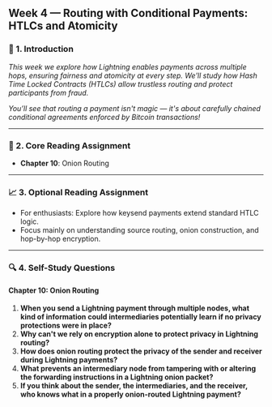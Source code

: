 ## Week 4 — Routing with Conditional Payments: HTLCs and Atomicity

### 🔹 1. Introduction

_This week we explore how Lightning enables payments across multiple hops, ensuring fairness and atomicity at every step. We'll study how Hash Time Locked Contracts (HTLCs) allow trustless routing and protect participants from fraud._

_You’ll see that routing a payment isn't magic — it's about carefully chained conditional agreements enforced by Bitcoin transactions!_

---

### 📙 2. Core Reading Assignment

- **Chapter 10**: Onion Routing

---

### 📈 3. Optional Reading Assignment

- For enthusiasts: Explore how keysend payments extend standard HTLC logic.
- Focus mainly on understanding source routing, onion construction, and hop-by-hop encryption.

---

### 🔍 4. Self-Study Questions

#### Chapter 10: Onion Routing

1. **When you send a Lightning payment through multiple nodes, what kind of information could intermediaries potentially learn if no privacy protections were in place?**
2. **Why can't we rely on encryption alone to protect privacy in Lightning routing?**
3. **How does onion routing protect the privacy of the sender and receiver during Lightning payments?**
4. **What prevents an intermediary node from tampering with or altering the forwarding instructions in a Lightning onion packet?**
5. **If you think about the sender, the intermediaries, and the receiver, who knows what in a properly onion-routed Lightning payment?**

